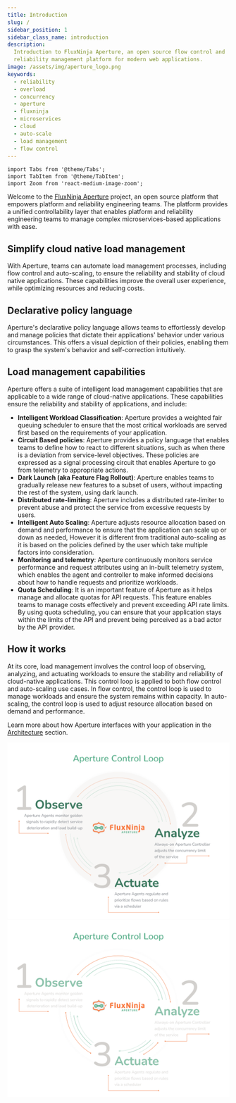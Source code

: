 ```yaml
---
title: Introduction
slug: /
sidebar_position: 1
sidebar_class_name: introduction
description:
  Introduction to FluxNinja Aperture, an open source flow control and
  reliability management platform for modern web applications.
image: /assets/img/aperture_logo.png
keywords:
  - reliability
  - overload
  - concurrency
  - aperture
  - fluxninja
  - microservices
  - cloud
  - auto-scale
  - load management
  - flow control
---
```


```mdx-code-block
import Tabs from '@theme/Tabs';
import TabItem from '@theme/TabItem';
import Zoom from 'react-medium-image-zoom';
```

Welcome to the [FluxNinja Aperture](https://github.com/fluxninja/aperture)
project, an open source platform that empowers platform and reliability
engineering teams. The platform provides a unified controllability layer that
enables platform and reliability engineering teams to manage complex
microservices-based applications with ease.

## Simplify cloud native load management

With Aperture, teams can automate load management processes, including flow
control and auto-scaling, to ensure the reliability and stability of cloud
native applications. These capabilities improve the overall user experience,
while optimizing resources and reducing costs.

## Declarative policy language

Aperture's declarative policy language allows teams to effortlessly develop and
manage policies that dictate their applications' behavior under various
circumstances. This offers a visual depiction of their policies, enabling them
to grasp the system's behavior and self-correction intuitively.

## Load management capabilities

Aperture offers a suite of intelligent load management capabilities that are
applicable to a wide range of cloud-native applications. These capabilities
ensure the reliability and stability of applications, and include:

- **Intelligent Workload Classification**: Aperture provides a weighted fair
  queuing scheduler to ensure that the most critical workloads are served first
  based on the requirements of your application.
- **Circuit Based policies**: Aperture provides a policy language that enables
  teams to define how to react to different situations, such as when there is a
  deviation from service-level objectives. These policies are expressed as a
  signal processing circuit that enables Aperture to go from telemetry to
  appropriate actions.
- **Dark Launch (aka Feature Flag Rollout)**: Aperture enables teams to
  gradually release new features to a subset of users, without impacting the
  rest of the system, using dark launch.
- **Distributed rate-limiting**: Aperture includes a distributed rate-limiter to
  prevent abuse and protect the service from excessive requests by users.
- **Intelligent Auto Scaling**: Aperture adjusts resource allocation based on
  demand and performance to ensure that the application can scale up or down as
  needed, However it is different from traditional auto-scaling as it is based
  on the policies defined by the user which take multiple factors into
  consideration.
- **Monitoring and telemetry**: Aperture continuously monitors service
  performance and request attributes using an in-built telemetry system, which
  enables the agent and controller to make informed decisions about how to
  handle requests and prioritize workloads.
- **Quota Scheduling**: It is an important feature of Aperture as it helps
  manage and allocate quotas for API requests. This feature enables teams to
  manage costs effectively and prevent exceeding API rate limits. By using quota
  scheduling, you can ensure that your application stays within the limits of
  the API and prevent being perceived as a bad actor by the API provider.

## How it works

At its core, load management involves the control loop of observing, analyzing,
and actuating workloads to ensure the stability and reliability of cloud-native
applications. This control loop is applied to both flow control and auto-scaling
use cases. In flow control, the control loop is used to manage workloads and
ensure the system remains within capacity. In auto-scaling, the control loop is
used to adjust resource allocation based on demand and performance.

Learn more about how Aperture interfaces with your application in the
[Architecture](/architecture/architecture.md) section.

![Aperture Control Loop](assets/img/oaalight.png#gh-light-mode-only)
![Aperture Control Loop](assets/img/oaadark.png#gh-dark-mode-only)

